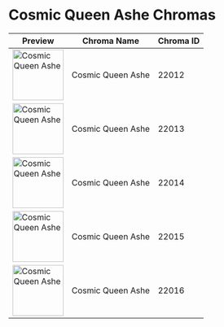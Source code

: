 # Cosmic Queen Ashe Chromas

| Preview | Chroma Name | Chroma ID |
|---|---|---|
| <img src='https://raw.communitydragon.org/latest/plugins/rcp-be-lol-game-data/global/default/v1/champion-chroma-images/22/22012.png' alt='Cosmic Queen Ashe' width='100'> | Cosmic Queen Ashe | 22012 |
| <img src='https://raw.communitydragon.org/latest/plugins/rcp-be-lol-game-data/global/default/v1/champion-chroma-images/22/22013.png' alt='Cosmic Queen Ashe' width='100'> | Cosmic Queen Ashe | 22013 |
| <img src='https://raw.communitydragon.org/latest/plugins/rcp-be-lol-game-data/global/default/v1/champion-chroma-images/22/22014.png' alt='Cosmic Queen Ashe' width='100'> | Cosmic Queen Ashe | 22014 |
| <img src='https://raw.communitydragon.org/latest/plugins/rcp-be-lol-game-data/global/default/v1/champion-chroma-images/22/22015.png' alt='Cosmic Queen Ashe' width='100'> | Cosmic Queen Ashe | 22015 |
| <img src='https://raw.communitydragon.org/latest/plugins/rcp-be-lol-game-data/global/default/v1/champion-chroma-images/22/22016.png' alt='Cosmic Queen Ashe' width='100'> | Cosmic Queen Ashe | 22016 |
